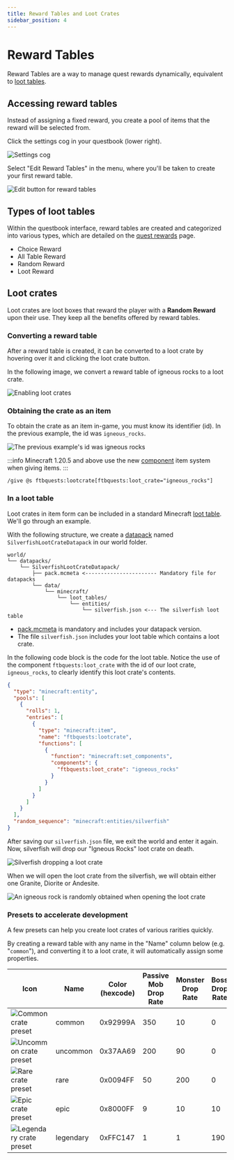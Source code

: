 ```yaml
---
title: Reward Tables and Loot Crates
sidebar_position: 4
---
```


# Reward Tables

Reward Tables are a way to manage quest rewards dynamically, equivalent to [loot tables](https://minecraft.wiki/w/Loot_table).

## Accessing reward tables

Instead of assigning a fixed reward, you create a pool of items that the reward will be selected from.

Click the settings cog in your questbook (lower right).

![Settings cog](../../../../_assets/images/quests/rewards/settings-cog.png "The settings cog is located in the lower right of the screen")

Select "Edit Reward Tables" in the menu, where you'll be taken to create your first reward table.

![Edit button for reward tables](../../../../_assets/images/quests/rewards/edit_reward_tables.webp "The edit button for reward tables")

## Types of loot tables

Within the questbook interface, reward tables are created and categorized into various types, which are detailed on the [quest rewards](./Rewards/index.md) page.

- Choice Reward
- All Table Reward
- Random Reward
- Loot Reward

## Loot crates

Loot crates are loot boxes that reward the player with a **Random Reward** upon their use. They keep all the benefits offered by reward tables.

### Converting a reward table

After a reward table is created, it can be converted to a loot crate by hovering over it and clicking the loot crate button.

In the following image, we convert a reward table of igneous rocks to a loot crate.

![Enabling loot crates](../../../../_assets/images/quests/rewards/loot-crate-reach-config.webp "Reaching the configuration for a loot crate")

### Obtaining the crate as an item

To obtain the crate as an item in-game, you must know its identifier (id). In the previous example, the id was `igneous_rocks`.

![The previous example's id was igneous rocks](../../../../_assets/images/quests/rewards/loot-crate-id.png "The previous example's id was igneous_rocks")

:::info
Minecraft 1.20.5 and above use the new [component](https://minecraft.wiki/w/Data_component_format) item system when giving items.
:::

```mcfunction
/give @s ftbquests:lootcrate[ftbquests:loot_crate="igneous_rocks"]
```

### In a loot table

Loot crates in item form can be included in a standard Minecraft [loot table](https://minecraft.wiki/w/Loot_table). We'll go through an example.

With the following structure, we create a [datapack](https://minecraft.wiki/w/Data_pack) named `SilverfishLootCrateDatapack` in our world folder.

```plaintext
world/
└── datapacks/
    └── SilverfishLootCrateDatapack/
        ├── pack.mcmeta <----------------------- Mandatory file for datapacks
        └── data/
            └── minecraft/
                └── loot_tables/
                    └── entities/
                        └── silverfish.json <--- The silverfish loot table
```

- [pack.mcmeta](https://minecraft.wiki/w/Data_pack#pack.mcmeta) is mandatory and includes your datapack version.
- The file `silverfish.json` includes your loot table which contains a loot crate.

In the following code block is the code for the loot table. Notice the use of the component `ftbquests:loot_crate` with the id of our loot crate, `igneous_rocks`, to clearly identify this loot crate's contents.

```json
{
  "type": "minecraft:entity",
  "pools": [
    {
      "rolls": 1,
      "entries": [
        {
          "type": "minecraft:item",
          "name": "ftbquests:lootcrate",
          "functions": [
            {
              "function": "minecraft:set_components",
              "components": {
                "ftbquests:loot_crate": "igneous_rocks"
              }
            }
          ]
        }
      ]
    }
  ],
  "random_sequence": "minecraft:entities/silverfish"
}
```

After saving our `silverfish.json` file, we exit the world and enter it again. Now, silverfish will drop our "Igneous Rocks" loot crate on death.

![Silverfish dropping a loot crate](../../../../_assets/images/quests/rewards/loot-crate-silverfish.png "A silverfish drops the loot crate on death")

When we will open the loot crate from the silverfish, we will obtain either one Granite, Diorite or Andesite.

![An igneous rock is randomly obtained when opening the loot crate](../../../../_assets/images/quests/rewards/loot-crate-igneous-rocks.png "An igneous rock is randomly obtained when opening the loot crate")

### Presets to accelerate development

A few presets can help you create loot crates of various rarities quickly.

By creating a reward table with any name in the "Name" column below (e.g. "`common`"), and converting it to a loot crate, it will automatically assign some properties.

|Icon|Name|Color (hexcode)|Passive Mob Drop Rate|Monster Drop Rate|Boss Drop Rate|Glow|
|-|-|-|-|-|-|-|
|![Common crate preset](../../../../_assets/images/quests/rewards/loot-crate-common.png "The common crate")|common|0x92999A|350|10|0|false|
|![Uncommon crate preset](../../../../_assets/images/quests/rewards/loot-crate-uncommon.png "The uncommon crate")|uncommon|0x37AA69|200|90|0|false|
|![Rare crate preset](../../../../_assets/images/quests/rewards/loot-crate-rare.png "The rare crate")|rare|0x0094FF|50|200|0|false|
|![Epic crate preset](../../../../_assets/images/quests/rewards/loot-crate-epic.png "The epic crate")|epic|0x8000FF|9|10|10|false|
|![Legendary crate preset](../../../../_assets/images/quests/rewards/loot-crate-legendary.webp "The legendary crate")|legendary|0xFFC147|1|1|190|true|
